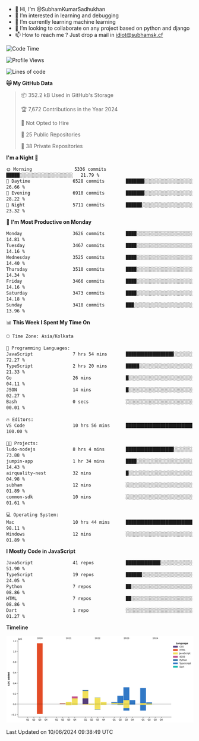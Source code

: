 - 👋 Hi, I’m @SubhamKumarSadhukhan
- 👀 I’m interested in learning and debugging
- 🌱 I’m currently learning machine learning
- 💞️ I’m looking to collaborate on any project based on python and django
- 📫 How to reach me ?
      Just drop a mail in idiot@subhamsk.cf

<!---
SubhamKumarSadhukhan/SubhamKumarSadhukhan is a ✨ special ✨ repository because its `README.md` (this file) appears on your GitHub profile.
You can click the Preview link to take a look at your changes.
--->


<!--START_SECTION:waka-->
![Code Time](http://img.shields.io/badge/Code%20Time-2%2C228%20hrs%2018%20mins-blue)

![Profile Views](http://img.shields.io/badge/Profile%20Views-0-blue)

![Lines of code](https://img.shields.io/badge/From%20Hello%20World%20I%27ve%20Written-2.7%20million%20lines%20of%20code-blue)

**🐱 My GitHub Data** 

> 📦 352.2 kB Used in GitHub's Storage 
 > 
> 🏆 7,672 Contributions in the Year 2024
 > 
> 🚫 Not Opted to Hire
 > 
> 📜 25 Public Repositories 
 > 
> 🔑 38 Private Repositories 
 > 
**I'm a Night 🦉** 

```text
🌞 Morning                5336 commits        █████░░░░░░░░░░░░░░░░░░░░   21.79 % 
🌆 Daytime                6528 commits        ███████░░░░░░░░░░░░░░░░░░   26.66 % 
🌃 Evening                6910 commits        ███████░░░░░░░░░░░░░░░░░░   28.22 % 
🌙 Night                  5711 commits        ██████░░░░░░░░░░░░░░░░░░░   23.32 % 
```
📅 **I'm Most Productive on Monday** 

```text
Monday                   3626 commits        ████░░░░░░░░░░░░░░░░░░░░░   14.81 % 
Tuesday                  3467 commits        ████░░░░░░░░░░░░░░░░░░░░░   14.16 % 
Wednesday                3525 commits        ████░░░░░░░░░░░░░░░░░░░░░   14.40 % 
Thursday                 3510 commits        ████░░░░░░░░░░░░░░░░░░░░░   14.34 % 
Friday                   3466 commits        ████░░░░░░░░░░░░░░░░░░░░░   14.16 % 
Saturday                 3473 commits        ████░░░░░░░░░░░░░░░░░░░░░   14.18 % 
Sunday                   3418 commits        ███░░░░░░░░░░░░░░░░░░░░░░   13.96 % 
```


📊 **This Week I Spent My Time On** 

```text
🕑︎ Time Zone: Asia/Kolkata

💬 Programming Languages: 
JavaScript               7 hrs 54 mins       ██████████████████░░░░░░░   72.27 % 
TypeScript               2 hrs 20 mins       █████░░░░░░░░░░░░░░░░░░░░   21.33 % 
Go                       26 mins             █░░░░░░░░░░░░░░░░░░░░░░░░   04.11 % 
JSON                     14 mins             █░░░░░░░░░░░░░░░░░░░░░░░░   02.27 % 
Bash                     0 secs              ░░░░░░░░░░░░░░░░░░░░░░░░░   00.01 % 

🔥 Editors: 
VS Code                  10 hrs 56 mins      █████████████████████████   100.00 % 

🐱‍💻 Projects: 
ludo-nodejs              8 hrs 4 mins        ██████████████████░░░░░░░   73.88 % 
jumpin-app               1 hr 34 mins        ████░░░░░░░░░░░░░░░░░░░░░   14.43 % 
airquality-nest          32 mins             █░░░░░░░░░░░░░░░░░░░░░░░░   04.98 % 
subham                   12 mins             ░░░░░░░░░░░░░░░░░░░░░░░░░   01.89 % 
common-sdk               10 mins             ░░░░░░░░░░░░░░░░░░░░░░░░░   01.61 % 

💻 Operating System: 
Mac                      10 hrs 44 mins      █████████████████████████   98.11 % 
Windows                  12 mins             ░░░░░░░░░░░░░░░░░░░░░░░░░   01.89 % 
```

**I Mostly Code in JavaScript** 

```text
JavaScript               41 repos            █████████████░░░░░░░░░░░░   51.90 % 
TypeScript               19 repos            ██████░░░░░░░░░░░░░░░░░░░   24.05 % 
Python                   7 repos             ██░░░░░░░░░░░░░░░░░░░░░░░   08.86 % 
HTML                     7 repos             ██░░░░░░░░░░░░░░░░░░░░░░░   08.86 % 
Dart                     1 repo              ░░░░░░░░░░░░░░░░░░░░░░░░░   01.27 % 
```



**Timeline**

![Lines of Code chart](https://raw.githubusercontent.com/SubhamKumarSadhukhan/SubhamKumarSadhukhan/main/assets/bar_graph.png)


 Last Updated on 10/06/2024 09:38:49 UTC
<!--END_SECTION:waka-->
